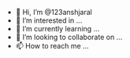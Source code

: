 - 👋 Hi, I’m @123anshjaral
- 👀 I’m interested in ...
- 🌱 I’m currently learning ...
- 💞️ I’m looking to collaborate on ...
- 📫 How to reach me ...

<!---
123anshjaral/123anshjaral is a ✨ special ✨ repository because its `README.md` (this file) appears on your GitHub profile.
You can click the Preview link to take a look at your changes.
--->
